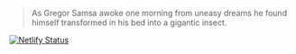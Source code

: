 > As Gregor Samsa awoke one morning from uneasy dreams he found himself transformed in his bed into a gigantic insect.

[![Netlify Status](https://api.netlify.com/api/v1/badges/1874a5d8-f12d-47ba-bea1-ac038ef41e92/deploy-status)](https://app.netlify.com/sites/proteus1/deploys)
